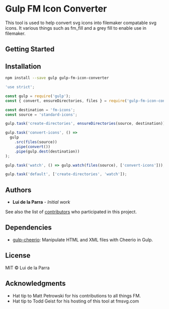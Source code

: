 # Gulp FM Icon Converter

This tool is used to help convert svg icons into filemaker compatable svg icons. It various things such as fm_fill and a grey fill to enable use in filemaker.

## Getting Started

<!--@installation()-->
## Installation

```sh
npm install --save gulp gulp-fm-icon-converter
```
<!--/@-->

<!--@example('./example.js')-->
```js
'use strict';

const gulp = require('gulp');
const { convert, ensureDirectories, files } = require('gulp-fm-icon-converter');

const destination = 'fm-icons';
const source = 'standard-icons';

gulp.task('create-directories', ensureDirectories(source, destination));

gulp.task('convert-icons', () =>
  gulp
    .src(files(source))
    .pipe(convert())
    .pipe(gulp.dest(destination))
);

gulp.task('watch', () => gulp.watch(files(source), ['convert-icons']));

gulp.task('default', ['create-directories', 'watch']);
```
<!--/@-->

## Authors

- **Lui de la Parra** - _Initial work_

See also the list of [contributors](https://github.com/Luidog/gulp-fm-icon-converter/graphs/contributors) who participated in this project.

<!--@dependencies()-->
## <a name="dependencies">Dependencies</a>

- [gulp-cheerio](https://github.com/KenPowers/gulp-cheerio): Manipulate HTML and XML files with Cheerio in Gulp.

<!--/@-->

<!--@license()-->
## License

MIT © Lui de la Parra
<!--/@-->

## Acknowledgments

- Hat tip to Matt Petrowski for his contributions to all things FM.
- Hat tip to Todd Geist for his hosting of this tool at fmsvg.com
